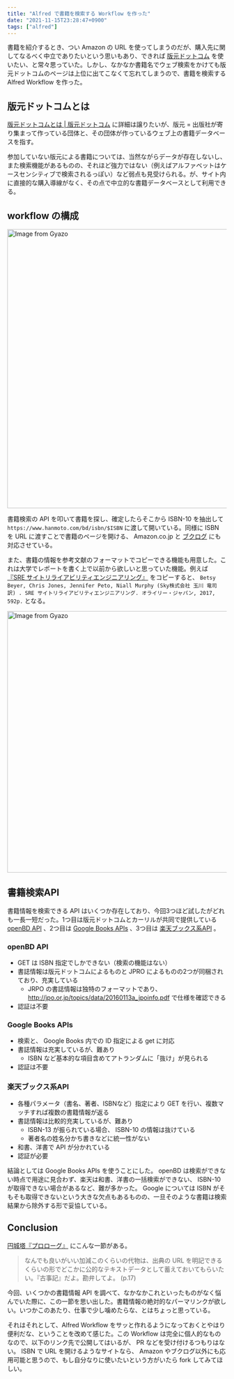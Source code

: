 ```yaml
---
title: "Alfred で書籍を検索する Workflow を作った"
date: "2021-11-15T23:28:47+0900"
tags: ["alfred"]
---
```


書籍を紹介するとき、つい Amazon の URL を使ってしまうのだが、購入先に関してなるべく中立でありたいという思いもあり、できれば [版元ドットコム](https://hanmoto.com/) を使いたい、と常々思っていた。しかし、なかなか書籍名でウェブ検索をかけても版元ドットコムのページは上位に出てこなくて忘れてしまうので、書籍を検索する Alfred Workflow を作った。

## 版元ドットコムとは

[版元ドットコムとは | 版元ドットコム](http://www.hanmoto.com/about_hanmotodotcom) に詳細は譲りたいが、版元 = 出版社が寄り集まって作っている団体と、その団体が作っているウェブ上の書籍データベースを指す。

参加していない版元による書籍については、当然ながらデータが存在しないし、また検索機能があるものの、それほど強力ではない（例えばアルファベットはケースセンシティブで検索されるっぽい）など弱点も見受けられる。が、サイト内に直接的な購入導線がなく、その点で中立的な書籍データベースとして利用できる。

## workflow の構成

<a href="https://gyazo.com/fbdc2befca2917f48eda6aaf13cd8871"><img src="https://i.gyazo.com/fbdc2befca2917f48eda6aaf13cd8871.png" alt="Image from Gyazo" width="640"/></a>

書籍検索の API を叩いて書籍を探し、確定したらそこから ISBN-10 を抽出して `https://www.hanmoto.com/bd/isbn/$ISBN` に渡して開いている。同様に ISBN を URL に渡すことで書籍のページを開ける、 Amazon.co.jp と [ブクログ](https://booklog.jp/) にも対応させている。

また、書籍の情報を参考文献のフォーマットでコピーできる機能も用意した。これは大学でレポートを書く上で以前から欲しいと思っていた機能。例えば [『SRE サイトリライアビリティエンジニアリング』](https://www.hanmoto.com/bd/isbn/4873117917) をコピーすると、 `Betsy Beyer, Chris Jones, Jennifer Peto, Niall Murphy (Sky株式会社 玉川 竜司 訳) . SRE サイトリライアビリティエンジニアリング. オライリー・ジャパン, 2017, 592p.` となる。

<a href="https://gyazo.com/8e395ffd192dff934fe710f770ea4902"><img src="https://i.gyazo.com/8e395ffd192dff934fe710f770ea4902.gif" alt="Image from Gyazo" width="600"/></a>

## 書籍検索API

書籍情報を検索できる API はいくつか存在しており、今回3つほど試したがどれも一長一短だった。1つ目は版元ドットコムとカーリルが共同で提供している [openBD API](https://openbd.jp/) 、2つ目は [Google Books APIs](https://developers.google.com/books/) 、3つ目は [楽天ブックス系API](https://webservice.rakuten.co.jp/document/) 。

### openBD API

* GET は ISBN 指定でしかできない（検索の機能はない）
* 書誌情報は版元ドットコムによるものと JPRO によるものの2つが同梱されており、充実している
  * JRPO の書誌情報は独特のフォーマットであり、 http://jpo.or.jp/topics/data/20160113a_jpoinfo.pdf で仕様を確認できる
* 認証は不要

### Google Books APIs

* 検索と、 Google Books 内での ID 指定による get に対応
* 書誌情報は充実しているが、難あり
  * ISBN など基本的な項目含めてアトランダムに「抜け」が見られる
* 認証は不要

### 楽天ブックス系API

* 各種パラメータ（書名、著者、ISBNなど）指定により GET を行い、複数マッチすれば複数の書籍情報が返る
* 書誌情報は比較的充実しているが、難あり
  * ISBN-13 が振られている場合、 ISBN-10 の情報は抜けている
  * 著者名の姓名分かち書きなどに統一性がない
* 和書、洋書で API が分かれている
* 認証が必要

結論としては Google Books APIs を使うことにした。 openBD は検索ができない時点で用途に見合わず、楽天は和書、洋書の一括検索ができない、 ISBN-10 が取得できない場合があるなど、難が多かった。 Google については ISBN がそもそも取得できないという大きな欠点もあるものの、一旦そのような書籍は検索結果から除外する形で妥協している。

## Conclusion

[円城塔『プロローグ』](https://www.hanmoto.com/bd/isbn/4167910195) にこんな一節がある。

> なんでも良いがいい加減このくらいの代物は、出典の URL を明記できるくらいの形でどこかに公的なテキストデータとして蓄えておいてもらいたい。『古事記』だよ。勘弁してよ。 (p.17)

今回、いくつかの書籍情報 API を調べて、なかなかこれといったものがなく悩んでいた際に、この一節を思い出した。書籍情報の絶対的なパーマリンクが欲しい。いつかこのあたり、仕事で少し噛めたらな、とはちょっと思っている。

それはそれとして、Alfred Workflow をサッと作れるようになっておくとやはり便利だな、ということを改めて感じた。この Workflow は完全に個人的なものなので、以下のリンク先で公開してはいるが、 PR などを受け付けるつもりはない。 ISBN で URL を開けるようなサイトなら、 Amazon やブクログ以外にも応用可能と思うので、もし自分なりに使いたいという方がいたら fork してみてほしい。

<div class="iframely-embed"><div class="iframely-responsive" style="height: 140px; padding-bottom: 0;"><a href="https://github.com/chroju/alfred-book-search" data-iframely-url="//cdn.iframe.ly/xtD41Bg?card=small"></a></div></div><script async src="//cdn.iframe.ly/embed.js" charset="utf-8"></script>
